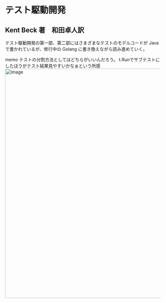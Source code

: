 # テスト駆動開発

## Kent Beck 著　和田卓人訳

テスト駆動開発の第一部、第二部にはさまざまなテストのモデルコードが Java で書かれているが、修行中の Golang に書き換えながら読み進めていく。

memo
テストの分割方法としてはどちらがいいんだろう。
t.Runでサブテストにしたほうがテスト結果見やすいかなぁという所感
<img width="775" height="740" alt="image" src="https://github.com/user-attachments/assets/6ba57f37-e184-4968-9533-f1b5db7a0c64" />

